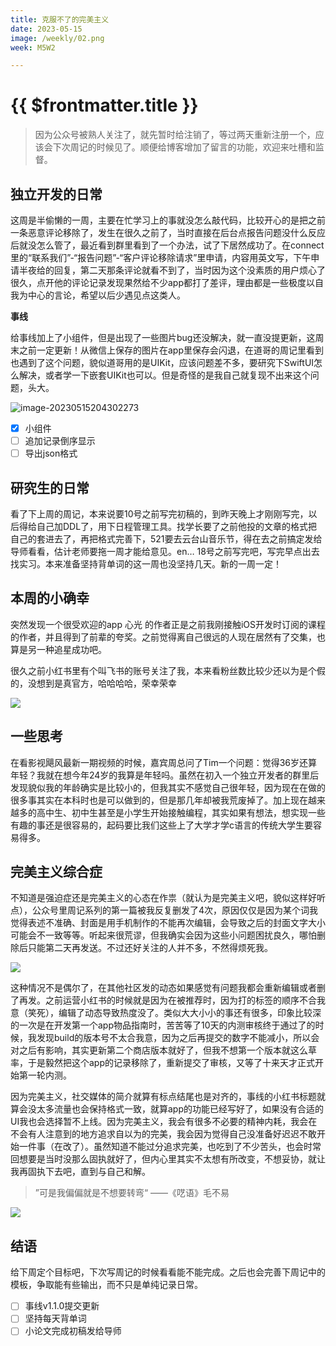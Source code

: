 ```yaml
---
title: 克服不了的完美主义
date: 2023-05-15
image: /weekly/02.png
week: M5W2

---
```


# {{ $frontmatter.title }} <Badge type="tip" :text="String($frontmatter.date).slice(0,10)" />

> 因为公众号被熟人关注了，就先暂时给注销了，等过两天重新注册一个，应该会下次周记的时候见了。顺便给博客增加了留言的功能，欢迎来吐槽和监督。

## 独立开发的日常

这周是半偷懒的一周，主要在忙学习上的事就没怎么敲代码，比较开心的是把之前一条恶意评论移除了，发生在很久之前了，当时直接在后台点报告问题没什么反应后就没怎么管了，最近看到群里看到了一个办法，试了下居然成功了。在connect里的“联系我们”-“报告问题”-“客户评论移除请求”里申请，内容用英文写，下午申请半夜给的回复，第二天那条评论就看不到了，当时因为这个没素质的用户烦心了很久，点开他的评论记录发现果然给不少app都打了差评，理由都是一些极度以自我为中心的言论，希望以后少遇见点这类人。

**事线**

给事线加上了小组件，但是出现了一些图片bug还没解决，就一直没提更新，这周末之前一定更新！从微信上保存的图片在app里保存会闪退，在道哥的周记里看到也遇到了这个问题，貌似道哥用的是UIKit，应该问题差不多，要研究下SwiftUI怎么解决，或者学一下嵌套UIKit也可以。但是奇怪的是我自己就复现不出来这个问题，头大。

![image-20230515204302273](https://s2.loli.net/2023/05/15/rn1DXWVgbvs8ARq.png)

- [x]  小组件
- [ ]  追加记录倒序显示
- [ ]  导出json格式

## 研究生的日常

看了下上周的周记，本来说要10号之前写完初稿的，到昨天晚上才刚刚写完，以后得给自己加DDL了，用下日程管理工具。找学长要了之前他投的文章的格式把自己的套进去了，再把格式完善下，521要去云台山音乐节，得在去之前搞定发给导师看看，估计老师要拖一周才能给意见。en… 18号之前写完吧，写完早点出去找实习。本来准备坚持背单词的这一周也没坚持几天。新的一周一定！

## 本周的⼩确幸

突然发现一个很受欢迎的app 心光 的作者正是之前我刚接触iOS开发时订阅的课程的作者，并且得到了前辈的夸奖。之前觉得离自己很远的人现在居然有了交集，也算是另一种追星成功吧。

很久之前小红书里有个叫飞书的账号关注了我，本来看粉丝数比较少还以为是个假的，没想到是真官方，哈哈哈哈，荣幸荣幸

![](https://s2.loli.net/2023/05/15/NSHmnPbAThw19Xu.png)

## 一些思考

在看影视飓风最新一期视频的时候，嘉宾周总问了Tim一个问题：觉得36岁还算年轻？我就在想今年24岁的我算是年轻吗。虽然在初入一个独立开发者的群里后发现貌似我的年龄确实是比较小的，但我其实不感觉自己很年轻，因为现在在做的很多事其实在本科时也是可以做到的，但是那几年却被我荒废掉了。加上现在越来越多的高中生、初中生甚至是小学生开始接触编程，其实如果有想法，想实现一些有趣的事还是很容易的，起码要比我们这些上了大学才学c语言的传统大学生要容易得多。

## 完美主义综合症

不知道是强迫症还是完美主义的心态在作祟（就认为是完美主义吧，貌似这样好听点），公众号里周记系列的第一篇被我反复删发了4次，原因仅仅是因为某个词我觉得表述不准确、封面是用手机制作的不能再次编辑，会导致之后的封面文字大小可能会不一致等等。听起来很荒谬，但我确实会因为这些小问题困扰良久，哪怕删除后只能第二天再发送。不过还好关注的人并不多，不然得烦死我。

![](https://s2.loli.net/2023/05/15/vcnIbj8EZSP3fM1.png)

这种情况不是偶尔了，在其他社区发的动态如果感觉有问题我都会重新编辑或者删了再发。之前运营小红书的时候就是因为在被推荐时，因为打的标签的顺序不合我意（笑死），编辑了动态导致热度没了。类似大大小小的事还有很多，印象比较深的一次是在开发第一个app物品指南时，苦苦等了10天的内测审核终于通过了的时候，我发现build的版本号不太合我意，因为之后再提交的数字不能减小，所以会对之后有影响，其实更新第二个商店版本就好了，但我不想第一个版本就这么草率，于是毅然把这个app的记录移除了，重新提交了审核，又等了十来天才正式开始第一轮内测。

因为完美主义，社交媒体的简介就算有标点结尾也是对齐的，事线的小红书标题就算会没太多流量也会保持格式一致，就算app的功能已经写好了，如果没有合适的UI我也会选择暂不上线。因为完美主义，我会有很多不必要的精神内耗，我会在不会有人注意到的地方追求自以为的完美，我会因为觉得自己没准备好迟迟不敢开始一件事（在改了）。虽然知道不能过分追求完美，也吃到了不少苦头，也会时常回想要是当时没那么固执就好了，但内心里其实不太想有所改变，不想妥协，就让我再固执下去吧，直到与自己和解。

> ”可是我偏偏就是不想要转弯“ ——《呓语》毛不易

![](https://s2.loli.net/2023/05/15/1QBl7GHiVx9LWqv.png)


## 结语

给下周定个目标吧，下次写周记的时候看看能不能完成。之后也会完善下周记中的模板，争取能有些输出，而不只是单纯记录日常。

- [ ] 事线v1.1.0提交更新
- [ ] 坚持每天背单词
- [ ] 小论文完成初稿发给导师
